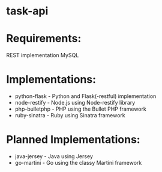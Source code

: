 task-api
========

# Requirements:

REST implementation
MySQL

# Implementations:

* python-flask - Python and Flask(-restful) implementation
* node-restify - Node.js using Node-restify library
* php-bulletphp - PHP using the Bullet PHP framework
* ruby-sinatra - Ruby using Sinatra framework

# Planned Implementations:

* java-jersey - Java using Jersey
* go-martini - Go using the classy Martini framework
